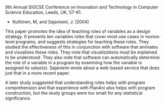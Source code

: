 9th Annual SIGCSE Conference on Innovation and Technology in
Computer Science Education, Leeds, UK, 57-61.

  * Kuittinen, M, and Sajaniemi, J. (2004)

This paper promotes the idea of teaching roles of variables as a design strategy. It presents ten variables roles that cover most use cases in novice-level programs, and suggests strategies for teaching these roles. They studied the effectiveness of this in conjunction with software that animates and visualizes these roles. They note that visualizations must be explained to be understood. They also note that software can automatically determine the role of a variable in a program by examining how the variable is assigned its value(s). Sajaniemi wrote about a web-based service that does just that in a more recent paper.

A later study suggested that understanding roles helps with program comprehension and that experience with PlanAni also helps with program construction, but the study groups were too small for any statistical significance.